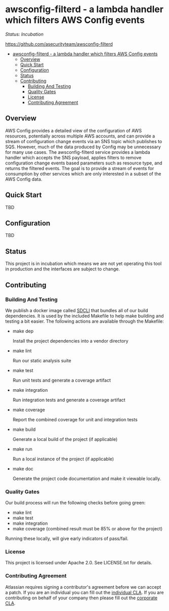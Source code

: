<a id="markdown-awsconfig-filterd---a-lambda-handler-which-filters-aws-config-events" name="awsconfig-filterd---a-lambda-handler-which-filters-aws-config-events"></a>
# awsconfig-filterd - a lambda handler which filters AWS Config events

*Status: Incubation*

<https://github.com/asecurityteam/awsconfig-filterd>

<!-- TOC -->

- [awsconfig-filterd - a lambda handler which filters AWS Config events](#awsconfig-filterd---a-lambda-handler-which-filters-aws-config-events)
    - [Overview](#overview)
    - [Quick Start](#quick-start)
    - [Configuration](#configuration)
    - [Status](#status)
    - [Contributing](#contributing)
        - [Building And Testing](#building-and-testing)
        - [Quality Gates](#quality-gates)
        - [License](#license)
        - [Contributing Agreement](#contributing-agreement)

<!-- /TOC -->

<a id="markdown-overview" name="overview"></a>
## Overview

AWS Config provides a detailed view of the configuration of AWS resources, potentially across
multiple AWS accounts, and can provide a stream of configuration change events via an SNS topic
which publishes to SQS. However, much of the data produced by Config may be unnecessary for many
use cases. The awsconfig-filterd service provides a lambda handler which accepts the SNS payload,
applies filters to remove configuration change events based parameters such as resource type, and
returns the filtered events. The goal is to provide a stream of events for consumption by other
services which are only interested in a subset of the AWS Config data.

<a id="markdown-quick-start" name="quick-start"></a>
## Quick Start

TBD

<a id="markdown-configuration" name="configuration"></a>
## Configuration

TBD

<a id="markdown-status" name="status"></a>
## Status

This project is in incubation which means we are not yet operating this tool in production
and the interfaces are subject to change.

<a id="markdown-contributing" name="contributing"></a>
## Contributing

<a id="markdown-building-and-testing" name="building-and-testing"></a>
### Building And Testing

We publish a docker image called [SDCLI](https://github.com/asecurityteam/sdcli) that
bundles all of our build dependencies. It is used by the included Makefile to help make
building and testing a bit easier. The following actions are available through the Makefile:

-   make dep

    Install the project dependencies into a vendor directory

-   make lint

    Run our static analysis suite

-   make test

    Run unit tests and generate a coverage artifact

-   make integration

    Run integration tests and generate a coverage artifact

-   make coverage

    Report the combined coverage for unit and integration tests

-   make build

    Generate a local build of the project (if applicable)

-   make run

    Run a local instance of the project (if applicable)

-   make doc

    Generate the project code documentation and make it viewable
    locally.

<a id="markdown-quality-gates" name="quality-gates"></a>
### Quality Gates

Our build process will run the following checks before going green:

-   make lint
-   make test
-   make integration
-   make coverage (combined result must be 85% or above for the project)

Running these locally, will give early indicators of pass/fail.

<a id="markdown-license" name="license"></a>
### License

This project is licensed under Apache 2.0. See LICENSE.txt for details.

<a id="markdown-contributing-agreement" name="contributing-agreement"></a>
### Contributing Agreement

Atlassian requires signing a contributor's agreement before we can accept a
patch. If you are an individual you can fill out the
[individual CLA](https://na2.docusign.net/Member/PowerFormSigning.aspx?PowerFormId=3f94fbdc-2fbe-46ac-b14c-5d152700ae5d).
If you are contributing on behalf of your company then please fill out the
[corporate CLA](https://na2.docusign.net/Member/PowerFormSigning.aspx?PowerFormId=e1c17c66-ca4d-4aab-a953-2c231af4a20b).
